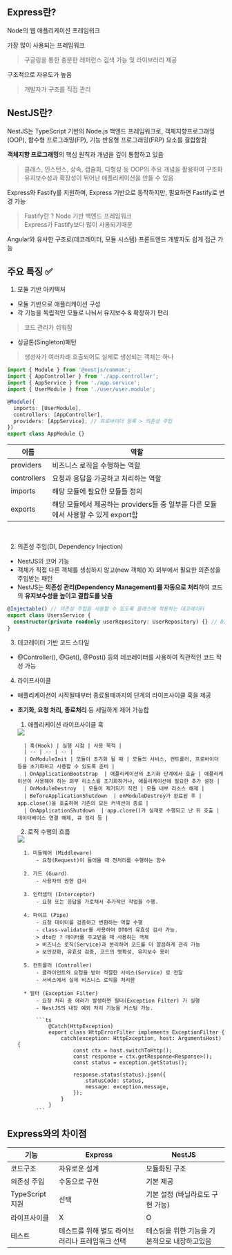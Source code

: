## Express란?
Node의 웹 애플리케이션 프레임워크

가장 많이 사용되는 프레임워크
> 구글링을 통한 충분한 레퍼런스 검색 가능 및 라이브러리 제공

구조적으로 자유도가 높음
> 개발자가 구조를 직접 관리

## NestJS란?
NestJS는 TypeScript 기반의 Node.js 백엔드 프레임워크로, 객체지향프로그래밍(OOP), 함수형 프로그래밍(FP), 기능 반응형 프로그래밍(FRP) 요소를 결합함함

**객체지향 프로그래밍**의 핵심 원칙과 개념을 깊이 통합하고 있음
> 클래스, 인스턴스, 상속, 캡슐화, 다형성 등 OOP의 주요 개념을 활용하여 구조화<br>
> 유지보수성과 확장성이 뛰어난 애플리케이션을 만들 수 있음

Express와 Fastify를 지원하며, Express 기반으로 동작하지만, 필요하면 Fastify로 변경 가능
> Fastify란 ? Node 기반 백엔드 프레임워크<br>
> Express가 Fastify보다 많이 사용되기때문

Angular와 유사한 구조로(데코레이터, 모듈 시스템) 프론트엔드 개발자도 쉽게 접근 가능


## 주요 특징 ✅
1. 모듈 기반 아키텍처
- 모듈 기반으로 애플리케이션 구성
- 각 기능을 독립적인 모듈로 나눠서 유지보수 & 확장하기 편리
> 코드 관리가 쉬워짐
- 싱글톤(Singleton)패턴
> 생성자가 여러차례 호출되어도 실제로 생성되는 객체는 하나
```ts
import { Module } from '@nestjs/common';
import { AppController } from './app.controller';
import { AppService } from './app.service';
import { UserModule } from './user/user.module';

@Module({
  imports: [UserModule],
  controllers: [AppController],
  providers: [AppService], // 프로바이더 등록 > 의존성 주입
})
export class AppModule {}

```
| 이름 | 역할 |
| -- | -- |
| providers | 비즈니스 로직을 수행하는 역할 |
| controllers | 요청과 응답을 가공하고 처리하는 역할 |
| imports | 해당 모듈에 필요한 모듈들 정의 |
| exports | 해당 모듈에서 제공하는 providers들 중 일부를 다른 모듈에서 사용할 수 있게 export함 | 
<br>

2. 의존성 주입(DI, Dependency Injection)
- NestJS의 코어 기능
- 객체가 직접 다른 객체를 생성하지 않고(new 객체() X) 외부에서 필요한 의존성을 주입받는 패턴
- NestJS는 **의존성 관리(Dependency Management)를 자동으로 처리**하여 코드의 **유지보수성을 높이고 결합도를 낮춤**

```ts
@Injectable() // 의존성 주입을 사용할 수 있도록 클래스에 적용하는 데코레이터
export class UsersService {
  constructor(private readonly userRepository: UserRepository) {} // DI 적용
}
```

3. 데코레이터 기반 코드 스타일
- @Controller(), @Get(), @Post() 등의 데코레이터를 사용하여 직관적인 코드 작성 가능

4. 라이프사이클
- 애플리케이션이 시작될때부터 종료될때까지의 단계의 라이프사이클 훅을 제공
- **초기화, 요청 처리, 종료처리** 등 세밀하게 제어 가능함

	1) 애플리케이션 라이프사이클 훅
	<img src="https://docs.nestjs.com/assets/lifecycle-events.png">

		| 훅(Hook) | 실행 시점 | 사용 목적 | 
		| -- | -- | -- | 
		| OnModuleInit | 모듈이 초기화 될 때 | 모듈의 서비스, 컨트롤러, 프로바이더 등을 초기화하고 사용할 수 있도록 준비 |
		| OnApplicationBootstrap  | 애플리케이션의 초기화 단계에서 호출 | 애플리케이션이 사용해야 하는 외부 리소스를 초기화하거나, 애플리케이션에 필요한 추가 설정 |
		| OnModuleDestroy  | 모듈이 제거되기 직전 | 모듈 내부 리소스 해제 |
		| BeforeApplicationShutdown  | onModuleDestroy가 완료된 후 | app.close()을 호출하여 기존의 모든 커넥션이 종료 |
		| OnApplicationShutdown  | app.close()가 실제로 수행되고 난 뒤 호출 | 데이터베이스 연결 해제, 큐 정리 등 |


	2) 로직 수행의 흐름
	<img src="https://img1.daumcdn.net/thumb/R1280x0/?scode=mtistory2&fname=https%3A%2F%2Fblog.kakaocdn.net%2Fdn%2FJ8hdc%2FbtsALYS9NPA%2FSkRKFMKwrTvwbHYQdwMxXk%2Fimg.png">
		
		1. 미들웨어 (Middleware)
			- 요청(Request)이 들어올 때 전처리를 수행하는 함수

		2. 가드 (Guard)
			- 사용자의 권한 검사
		
		3. 인터셉터 (Interceptor)
			- 요청 또는 응답을 가로채서 추가적인 작업을 수행.
		
		4. 파이프 (Pipe)
			- 요청 데이터를 검증하고 변환하는 역할 수행
			- class-validator를 사용하여 DTO의 유효성 검사 가능.
			> dto란 ? 데이터를 주고받을 때 사용하는 객체
			> 비즈니스 로직(Service)과 분리하여 코드를 더 깔끔하게 관리 가능
			> 보안강화, 유효성 검증, 코드의 명확성, 유지보수 용이

		5. 컨트롤러 (Controller)
			- 클라이언트의 요청을 받아 적절한 서비스(Service) 로 전달
			- 서비스에서 실제 비즈니스 로직을 처리함
		
		* 필터 (Exception Filter)
			- 요청 처리 중 에러가 발생하면 필터(Exception Filter) 가 실행
			- NestJS의 내장 예외 처리 기능을 커스텀 가능.

			```ts
				@Catch(HttpException)
				export class HttpErrorFilter implements ExceptionFilter {
					catch(exception: HttpException, host: ArgumentsHost) {
						const ctx = host.switchToHttp();
						const response = ctx.getResponse<Response>();
						const status = exception.getStatus();

						response.status(status).json({
							statusCode: status,
							message: exception.message,
						});
					}
				}
			```

## Express와의 차이점
| 기능 | Express | NestJS |
| -- | -- | -- |
| 코드구조 | 자유로운 설계 | 모듈화된 구조 |
| 의존성 주입 | 수동으로 구현 | 기본 제공 |
| TypeScript지원 | 선택 | 기본 설정 (바닐라로도 구현 가능) |
| 라이프사이클 | X | O | 
| 테스트 | 테스트를 위해 별도 라이브러리나 프레임워크 선택 | 테스팅을 위한 기능을 기본적으로 내장하고있음 | 